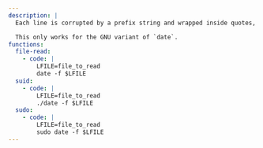 ```yaml
---
description: |
  Each line is corrupted by a prefix string and wrapped inside quotes, so this may not be suitable for binary files.

  This only works for the GNU variant of `date`.
functions:
  file-read:
    - code: |
        LFILE=file_to_read
        date -f $LFILE
  suid:
    - code: |
        LFILE=file_to_read
        ./date -f $LFILE
  sudo:
    - code: |
        LFILE=file_to_read
        sudo date -f $LFILE
---
```

